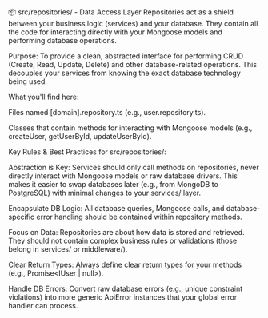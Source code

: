 📦 src/repositories/ - Data Access Layer
Repositories act as a shield between your business logic (services) and your database. They contain all the code for interacting directly with your Mongoose models and performing database operations.

Purpose: To provide a clean, abstracted interface for performing CRUD (Create, Read, Update, Delete) and other database-related operations. This decouples your services from knowing the exact database technology being used.

What you'll find here:

Files named [domain].repository.ts (e.g., user.repository.ts).

Classes that contain methods for interacting with Mongoose models (e.g., createUser, getUserById, updateUserById).

Key Rules & Best Practices for src/repositories/:

Abstraction is Key: Services should only call methods on repositories, never directly interact with Mongoose models or raw database drivers. This makes it easier to swap databases later (e.g., from MongoDB to PostgreSQL) with minimal changes to your services/ layer.

Encapsulate DB Logic: All database queries, Mongoose calls, and database-specific error handling should be contained within repository methods.

Focus on Data: Repositories are about how data is stored and retrieved. They should not contain complex business rules or validations (those belong in services/ or middleware/).

Clear Return Types: Always define clear return types for your methods (e.g., Promise<IUser | null>).

Handle DB Errors: Convert raw database errors (e.g., unique constraint violations) into more generic ApiError instances that your global error handler can process.
